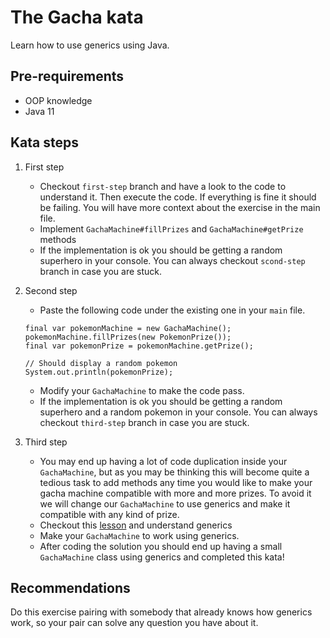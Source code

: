 # The Gacha kata
Learn how to use generics using Java.
## Pre-requirements
- OOP knowledge
- Java 11
## Kata steps
1. First step
    - Checkout `first-step` branch and have a look to the code to understand it. Then execute the code. If everything is fine it should be failing. You will have more context about the exercise in the main file.
    - Implement `GachaMachine#fillPrizes` and `GachaMachine#getPrize` methods 
    - If the implementation is ok you should be getting a random superhero in your console. You can always checkout `scond-step` branch in case you are stuck.
   
2. Second step
   - Paste the following code under the existing one in your `main` file.
   ```  
   final var pokemonMachine = new GachaMachine();
   pokemonMachine.fillPrizes(new PokemonPrize());
   final var pokemonPrize = pokemonMachine.getPrize();

   // Should display a random pokemon
   System.out.println(pokemonPrize);
   ```
   - Modify your `GachaMachine` to make the code pass.
   - If the implementation is ok you should be getting a random superhero and a random pokemon in your console. You can always checkout `third-step` branch in case you are stuck.
   
3. Third step
   - You may end up having a lot of code duplication inside your `GachaMachine`, but as you may be thinking this will become quite a tedious task to add methods any time you would like to make your gacha machine compatible with more and more prizes. To avoid it we will change our `GachaMachine` to use generics and make it compatible with any kind of prize.
   - Checkout this [lesson](https://docs.oracle.com/javase/tutorial/java/generics/why.html) and understand generics
   - Make your `GachaMachine` to work using generics.
   - After coding the solution you should end up having a small `GachaMachine` class using generics and completed this kata!
   
## Recommendations
Do this exercise pairing with somebody that already knows how generics work, so your pair can solve any question you have about it.
   
   